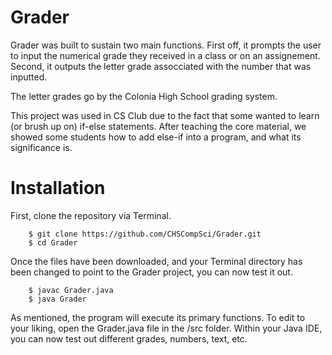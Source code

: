 Grader
====

Grader was built to sustain two main functions. First off, it prompts the user to input the numerical grade they received in a class or on an assignement. Second, it outputs the letter grade assocciated with the number that was inputted.

The letter grades go by the Colonia High School grading system.

This project was used in CS Club due to the fact that some wanted to learn (or brush up on) if-else statements. After teaching the core material, we showed some students how to add else-if into a program, and what its significance is.


Installation
====

First, clone the repository via Terminal.

		$ git clone https://github.com/CHSCompSci/Grader.git
		$ cd Grader

Once the files have been downloaded, and your Terminal directory has been changed to point to the Grader project, you can now test it out.

		$ javac Grader.java
		$ java Grader

As mentioned, the program will execute its primary functions. To edit to your liking, open the Grader.java file in the /src folder. Within your Java IDE, you can now test out different grades, numbers, text, etc.